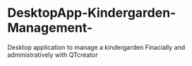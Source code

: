 # DesktopApp-Kindergarden-Management-
Desktop application to manage a kindergarden Finacially and administratively with QTcreator
